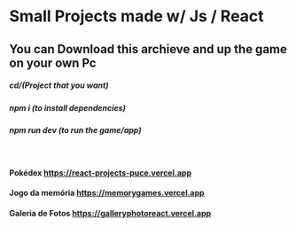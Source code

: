 # Small Projects made w/ Js / React

## You can Download this archieve and up the game on your own Pc


##### cd/(Project that you want)

##### npm i (to install dependencies)

##### npm run dev (to run the game/app)

<br/>

#### Pokédex https://react-projects-puce.vercel.app

#### Jogo da memória https://memorygames.vercel.app

#### Galeria de Fotos https://galleryphotoreact.vercel.app
